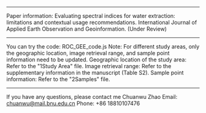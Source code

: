 ---------------------------
Paper information:
Evaluating spectral indices for water extraction: limitations and contextual usage recommendations. International Journal of Applied Earth Observation and Geoinformation. (Under Review)

---------------------------
You can try the code: ROC_GEE_code.js
Note: For different study areas, only the geographic location, image retrieval range, and sample point information need to be updated.
Geographic location of the study area: Refer to the "1Study Area" file.
Image retrieval range: Refer to the supplementary information in the manuscript (Table S2).
Sample point information: Refer to the "2Samples" file.

-------------------------
If you have any questions, please contact me
Chuanwu Zhao 
Email: chuanwu@mail.bnu.edu.cn
Phone: +86 18810107476

